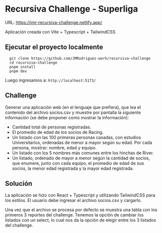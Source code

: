 # Recursiva Challenge - Superliga

URL: <https://jmr-recursiva-challenge.netlify.app/>

Aplicación creada con Vite + Typescript + TailwindCSS

## Ejecutar el proyecto localmente

```
  git clone https://github.com/JMRodriguez-work/recursiva-challenge
  cd recursiva-challenge
  pnpm install
  pnpm dev
```

Luego ingresamos a: `http://localhost:5173/`

## Challenge

Generar una aplicación web (en el lenguaje que prefiera), que lea el 
contenido del archivo socios.csv y muestre por pantalla la siguiente 
información (se debe proponer como mostrar la información):

- Cantidad total de personas registradas. 
- El promedio de edad de los socios de Racing. 
- Un listado con las 100 primeras personas casadas, con estudios 
Universitarios, ordenadas de menor a mayor según su edad. Por 
cada persona, mostrar: nombre, edad y equipo. 
- Un listado con los 5 nombres más comunes entre los hinchas de River.
- Un listado, ordenado de mayor a menor según la cantidad de 
socios, que enumere, junto con cada equipo, el promedio de edad 
de sus socios, la menor edad registrada y la mayor edad registrada.

## Solución

La aplicación se hizo con React + Typescript y utilizando TailwindCSS para los estilos.
El usuario debe ingresar el archivo socios.csv y cargarlo.

Una vez que el archivo se procesa por defecto se muestra una tabla con los primeros 3 reportes del challenge. Tenemos la opción de cambiar los listados con un select, lo cual nos da la opción de elegir entre los 3 listados del challenge.